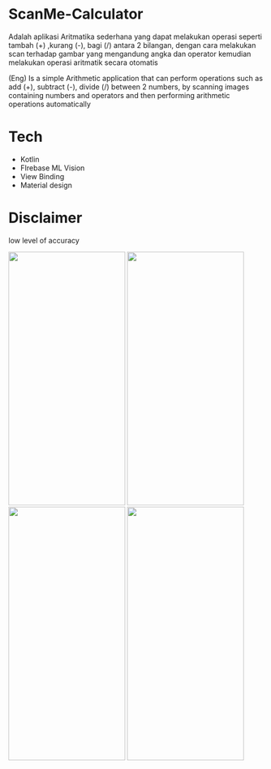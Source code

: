 # ScanMe-Calculator
Adalah aplikasi Aritmatika sederhana yang dapat melakukan operasi seperti tambah (+) ,kurang (-), bagi (/) antara 2 bilangan, 
dengan cara melakukan scan terhadap gambar yang mengandung angka dan operator kemudian melakukan operasi aritmatik secara otomatis

(Eng)
Is a simple Arithmetic application that can perform operations such as add (+), subtract (-), divide (/) between 2 numbers,
by scanning images containing numbers and operators and then performing arithmetic operations automatically

# Tech
- Kotlin
- FIrebase ML Vision
- View Binding
- Material design

# Disclaimer
low level of accuracy

   
<img src="https://github.com/bendevelo/ScanMe-Calculator/assets/141692300/3b669dbf-1375-44fc-9f2e-f055567d0d85" width="230" height="500" />


<img src="https://github.com/bendevelo/ScanMe-Calculator/assets/141692300/c76f1f36-d659-4256-861e-17cbf7f9ac3a" width="230" height="500" />


<img src="https://github.com/bendevelo/ScanMe-Calculator/assets/141692300/3f2b1ccf-0b5f-4c0d-9115-c002fc3eb4f6" width="230" height="500" />



<img src="https://github.com/bendevelo/ScanMe-Calculator/assets/141692300/fd496c60-b55f-4406-a3bc-7fb1a0417442" width="230" height="500" />
